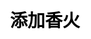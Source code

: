 ---
title: 添加香火
layout: happy_worship/incense
description: 禮敬神明，快樂崇拜 -- 選擇你要添加的香火
js: ["js/game/happy_worship/parameter.js", "js/game/happy_worship/incense.js"]
css: ["css/game/happy_worship/happy_worship.css"]
---